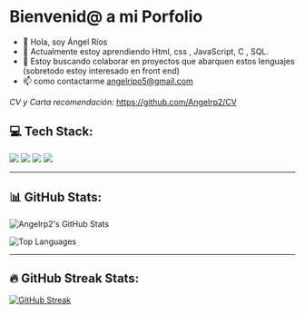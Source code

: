 # Bienvenid@ a mi Porfolio 

- 👋 Hola, soy Ángel Ríos
- 🌱 Actualmente estoy aprendiendo Html, css ,       JavaScript, C , SQL.
- 💞️ Estoy buscando colaborar en proyectos que       abarquen estos lenguajes (sobretodo estoy       interesado en front end)
- 📫 como contactarme angelripo5@gmail.com

*CV y* 
*Carta recomendación:* https://github.com/Angelrp2/CV


## 💻 Tech Stack:

<p align="left">
  <img src="https://img.shields.io/badge/C%2B%2B-00599C?style=for-the-badge&logo=c%2B%2B&logoColor=white"/>
  <img src="https://img.shields.io/badge/JAVASCRIPT-F7DF1E?style=for-the-badge&logo=javascript&logoColor=black"/>
  <img src="https://img.shields.io/badge/HTML5-E34F26?style=for-the-badge&logo=html5&logoColor=white"/>
  <img src="https://img.shields.io/badge/CSS3-1572B6?style=for-the-badge&logo=css3&logoColor=white"/>
</p>

---

## 📊 GitHub Stats:

![Angelrp2's GitHub Stats](https://github-readme-stats.vercel.app/api?username=Angelrp2&show_icons=true&theme=default)

![Top Languages](https://github-readme-stats.vercel.app/api/top-langs/?username=Angelrp2&layout=compact&theme=default)

---

## 🔥 GitHub Streak Stats:

[![GitHub Streak](https://streak-stats.demolab.com/?user=Angelrp2&theme=default)](https://git.io/streak-stats)
